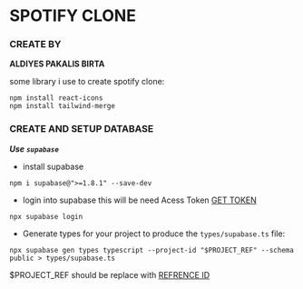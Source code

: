 # SPOTIFY CLONE

### CREATE BY

**ALDIYES PAKALIS BIRTA**

some library i use to create spotify clone:

```shell
npm install react-icons
npm install tailwind-merge
```

### CREATE AND SETUP DATABASE

**_Use `supabase`_**

- install supabase

```shell
npm i supabase@">=1.8.1" --save-dev
```

- login into supabase
  this will be need Acess Token [GET TOKEN](https://supabase.com/dashboard/account/tokens)

```shell
npx supabase login
```

- Generate types for your project to produce the `types/supabase.ts` file:

```shell
npx supabase gen types typescript --project-id "$PROJECT_REF" --schema public > types/supabase.ts
```

$PROJECT_REF should be replace with [REFRENCE ID](https://supabase.com/dashboard/project/vcjcsnogkhbompimqcuw/settings/general)
